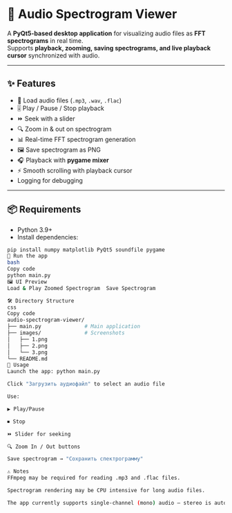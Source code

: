 # 🎵 Audio Spectrogram Viewer

A **PyQt5-based desktop application** for visualizing audio files as **FFT spectrograms** in real time.  
Supports **playback, zooming, saving spectrograms, and live playback cursor** synchronized with audio.  

---

## ✨ Features
- 📂 Load audio files (`.mp3`, `.wav`, `.flac`)
- 🎚️ Play / Pause / Stop playback
- ⏩ Seek with a slider
- 🔍 Zoom in & out on spectrogram
- 📊 Real-time FFT spectrogram generation
- 🖼 Save spectrogram as PNG
- 🎧 Playback with **pygame mixer**
- ⚡ Smooth scrolling with playback cursor
- Logging for debugging

---

## 📦 Requirements

- Python 3.9+
- Install dependencies:
```bash
pip install numpy matplotlib PyQt5 soundfile pygame
🚀 Run the app
bash
Copy code
python main.py
🖼 UI Preview
Load & Play	Zoomed Spectrogram	Save Spectrogram

🛠 Directory Structure
css
Copy code
audio-spectrogram-viewer/
├── main.py              # Main application
├── images/              # Screenshots
│   ├── 1.png
│   ├── 2.png
│   └── 3.png
└── README.md
🎹 Usage
Launch the app: python main.py

Click "Загрузить аудиофайл" to select an audio file

Use:

▶️ Play/Pause

⏹ Stop

⏩ Slider for seeking

🔍 Zoom In / Out buttons

Save spectrogram → "Сохранить спектрограмму"

⚠️ Notes
FFmpeg may be required for reading .mp3 and .flac files.

Spectrogram rendering may be CPU intensive for long audio files.

The app currently supports single-channel (mono) audio — stereo is automatically reduced to one channel.
